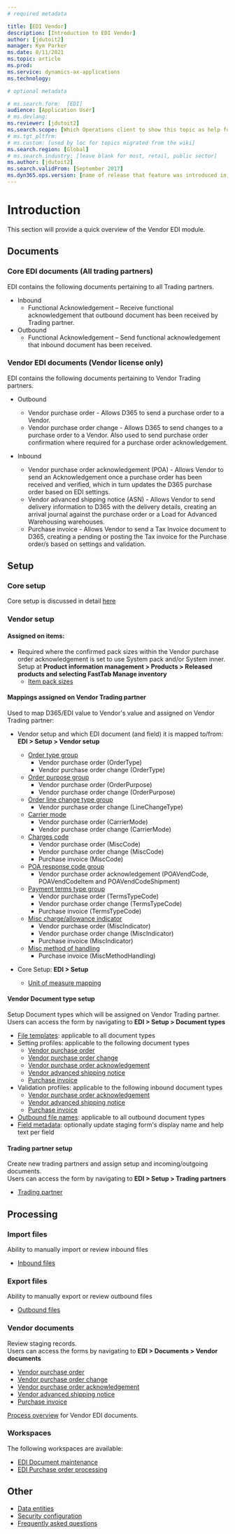 ```yaml
---
# required metadata

title: [EDI Vendor]
description: [Introduction to EDI Vendor]
author: [jdutoit2]
manager: Kym Parker
ms.date: 8/11/2021
ms.topic: article
ms.prod: 
ms.service: dynamics-ax-applications
ms.technology: 

# optional metadata

# ms.search.form:  [EDI]
audience: [Application User]
# ms.devlang: 
ms.reviewer: [jdutoit2]
ms.search.scope: [Which Operations client to show this topic as help for, to be set by content strategist, see list here: https://microsoft.sharepoint.com/teams/DynDoc/_layouts/15/WopiFrame.aspx?sourcedoc={23419e1c-eb64-42e9-aa9b-79875b428718}&action=edit&wd=target%28Core%20Dynamics%20AX%20CP%20requirements%2Eone%7C4CC185C0%2DEFAA%2D42CD%2D94B9%2D8F2A45E7F61A%2FVersions%20list%20for%20docs%20topics%7CC14BE630%2D5151%2D49D6%2D8305%2D554B5084593C%2F%29]
# ms.tgt_pltfrm: 
# ms.custom: [used by loc for topics migrated from the wiki]
ms.search.region: [Global]
# ms.search.industry: [leave blank for most, retail, public sector]
ms.author: [jdutoit2]
ms.search.validFrom: [September 2017]
ms.dyn365.ops.version: [name of release that feature was introduced in, see list here: https://microsoft.sharepoint.com/teams/DynDoc/_layouts/15/WopiFrame.aspx?sourcedoc={23419e1c-eb64-42e9-aa9b-79875b428718}&action=edit&wd=target%28Core%20Dynamics%20AX%20CP%20requirements%2Eone%7C4CC185C0%2DEFAA%2D42CD%2D94B9%2D8F2A45E7F61A%2FVersions%20list%20for%20docs%20topics%7CC14BE630%2D5151%2D49D6%2D8305%2D554B5084593C%2F%29]
---
```


# Introduction
This section will provide a quick overview of the Vendor EDI module.

## Documents
### Core EDI documents (All trading partners)

EDI contains the following documents pertaining to all Trading partners.
- Inbound
	- Functional Acknowledgement – Receive functional acknowledgement that outbound document has been received by Trading partner.
- Outbound
	- Functional Acknowledgement – Send functional acknowledgement that inbound document has been received.

### Vendor EDI documents (Vendor license only)

EDI contains the following documents pertaining to Vendor Trading partners.
- Outbound
	- Vendor purchase order - Allows D365 to send a purchase order to a Vendor.
	- Vendor purchase order change - Allows D365 to send changes to a purchase order to a Vendor. Also used to send purchase order confirmation where required for a purchase order acknowledgement.

- Inbound
	- Vendor purchase order acknowledgement (POA) - Allows Vendor to send an Acknowledgement once a purchase order has been received and verified, which in turn updates the D365 purchase order based on EDI settings.
	- Vendor advanced shipping notice (ASN) - Allows Vendor to send delivery information to D365 with the delivery details, creating an arrival journal against the purchase order or a Load for Advanced Warehousing warehouses.
	- Purchase invoice - Allows Vendor to send a Tax Invoice document to D365, creating a pending or posting the Tax invoice for the Purchase order/s based on settings and validation.

## Setup
### Core setup
Core setup is discussed in detail [here](../../CORE/Introduction/Introduction.md#setup)

### Vendor setup

#### Assigned on items:
- Required where the confirmed pack sizes within the Vendor purchase order acknowledgement is set to use System pack and/or System inner. Setup at **Product information management > Products > Released products and selecting FastTab Manage inventory**
	- [Item pack sizes](../../CORE/Setup/Item%20pack%20sizes.md)

#### Mappings assigned on Vendor Trading partner
Used to map D365/EDI value to Vendor's value and assigned on Vendor Trading partner: <br>

- Vendor setup and which EDI document (and field) it is mapped to/from: **EDI > Setup > Vendor setup** <br>
	- [Order type group](../SETUP/VENDOR%20SETUP/Order%20type%20group.md)
		- Vendor purchase order (OrderType)
		- Vendor purchase order change (OrderType)
	- [Order purpose group](../SETUP/VENDOR%20SETUP/Order%20purpose%20group.md)
		- Vendor purchase order (OrderPurpose)
		- Vendor purchase order change (OrderPurpose)
	- [Order line change type group](../SETUP/VENDOR%20SETUP/Order%20line%20change%20type%20group.md)
		- Vendor purchase order change (LineChangeType)
	- [Carrier mode](../SETUP/VENDOR%20SETUP/Carrier%20mode.md)
		- Vendor purchase order (CarrierMode)
		- Vendor purchase order change (CarrierMode)
	- [Charges code](../SETUP/VENDOR%20SETUP/Charges%20code.md)
		- Vendor purchase order (MiscCode)
		- Vendor purchase order change (MiscCode)
		- Purchase invoice (MiscCode)
	- [POA response code group](../SETUP/VENDOR%20SETUP/POA%20response%20code%20group.md)
		- Vendor purchase order acknowledgement (POAVendCode, POAVendCodeItem and POAVendCodeShipment)
	- [Payment terms type group](../SETUP/VENDOR%20SETUP/Payment%20terms%20type%20group.md)
		- Vendor purchase order (TermsTypeCode) 
		- Vendor purchase order change (TermsTypeCode)
		- Purchase invoice (TermsTypeCode)
	- [Misc charge/allowance indicator](../SETUP/VENDOR%20SETUP/Misc%20charge%20allowance%20indicator.md)
		- Vendor purchase order (MiscIndicator) 
		- Vendor purchase order change (MiscIndicator)
		- Purchase invoice (MiscIndicator)
	- [Misc method of handling](../SETUP/VENDOR%20SETUP/Misc%20method%20of%20handling.md)
		- Purchase invoice (MiscMethodHandling)

- Core Setup: **EDI > Setup** <br>
	- [Unit of measure mapping](../../CORE/Setup/UOM%20mapping.md)

#### Vendor Document type setup
Setup Document types which will be assigned on Vendor Trading partner. <br>
Users can access the form by navigating to **EDI > Setup > Document types**

- [File templates](../../CORE/Setup/DocumentTypes/File%20templates.md): applicable to all document types
- Setting profiles: applicable to the following document types
    - [Vendor purchase order](../SETUP/SETTING%20PROFILES/Vendor%20purchase%20order.md)
    - [Vendor purchase order change](../SETUP/SETTING%20PROFILES/Vendor%20purchase%20order%20change.md)
    - [Vendor purchase order acknowledgement](../SETUP/SETTING%20PROFILES/Vendor%20purchase%20order%20acknowledgement.md)
    - [Vendor advanced shipping notice](../SETUP/SETTING%20PROFILES/Vendor%20advanced%20shipping%20notice.md)
    - [Purchase invoice](../SETUP/SETTING%20PROFILES/Purchase%20invoice.md)
- Validation profiles: applicable to the following inbound document types
    - [Vendor purchase order acknowledgement](../SETUP/VALIDATION%20PROFILES/Vendor%20purchase%20order%20acknowledgement.md)
    - [Vendor advanced shipping notice](../SETUP/VALIDATION%20PROFILES/Vendor%20advanced%20shipping%20notice.md)
    - [Purchase invoice](../SETUP/VALIDATION%20PROFILES/Purchase%20invoice.md)
- [Outbound file names](../../CORE/Setup/DocumentTypes/Outbound%20filenames.md): applicable to all outbound document types
- [Field metadata](../../CORE/Setup/DocumentTypes/Field%20metadata.md): optionally update staging form's display name and help text per field

#### Trading partner setup
Create new trading partners and assign setup and incoming/outgoing documents. <br>
Users can access the form by navigating to **EDI > Setup > Trading partners**
- [Trading partner](../SETUP/Trading%20partner.md)

## Processing

### Import files
Ability to manually import or review inbound files
- [Inbound files](../../CORE/Managing%20files/Inbound%20files.md)

### Export files
Ability to manually export or review outbound files
- [Outbound files](../../CORE/Managing%20files/Outbound%20files.md)

### Vendor documents
Review staging records. <br>
Users can access the forms by navigating to **EDI > Documents > Vendor documents**
- [Vendor purchase order](../DOCUMENTS/Vendor%20purchase%20order.md)
- [Vendor purchase order change](../DOCUMENTS/Vendor%20purchase%20order%20change.md)
- [Vendor purchase order acknowledgement](../DOCUMENTS/Vendor%20purchase%20order%20acknowledgement.md)
- [Vendor advanced shipping notice](../DOCUMENTS/Vendor%20advanced%20shipping%20notice.md)
- [Purchase invoice](../DOCUMENTS/Purchase%20invoice.md)

[Process overview](Process%20overview.md) for Vendor EDI documents.

### Workspaces
The following workspaces are available:
- [EDI Document maintenance](../../CORE/WORKSPACES/EDI%20Document%20maintenance%20workspace.md)
- [EDI Purchase order processing](../WORKSPACES/EDI%20Purchase%20order%20processing.md)

## Other
- [Data entities](../OTHER/Data%20entities.md)
- [Security configuration](../../CORE/OTHER/Security%20configuration.md)
- [Frequently asked questions](../OTHER/FAQ.md)
